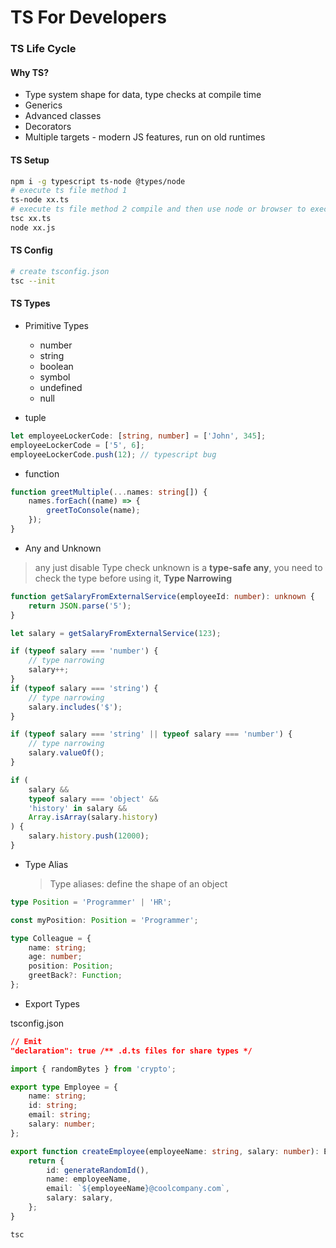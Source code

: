# TS For Developers

### TS Life Cycle

#### Why TS?

-   Type system shape for data, type checks at compile time
-   Generics
-   Advanced classes
-   Decorators
-   Multiple targets - modern JS features, run on old runtimes

#### TS Setup

```bash
npm i -g typescript ts-node @types/node
# execute ts file method 1
ts-node xx.ts
# execute ts file method 2 compile and then use node or browser to execute js files
tsc xx.ts
node xx.js
```

#### TS Config

```bash
# create tsconfig.json
tsc --init
```

#### TS Types

-   Primitive Types

    -   number
    -   string
    -   boolean
    -   symbol
    -   undefined
    -   null

-   tuple

```typescript
let employeeLockerCode: [string, number] = ['John', 345];
employeeLockerCode = ['5', 6];
employeeLockerCode.push(12); // typescript bug
```

-   function

```typescript
function greetMultiple(...names: string[]) {
	names.forEach((name) => {
		greetToConsole(name);
	});
}
```

-   Any and Unknown

> any just disable Type check
> unknown is a **type-safe any**, you need to check the type before using it, **Type Narrowing**

```typescript
function getSalaryFromExternalService(employeeId: number): unknown {
	return JSON.parse('5');
}

let salary = getSalaryFromExternalService(123);

if (typeof salary === 'number') {
	// type narrowing
	salary++;
}
if (typeof salary === 'string') {
	// type narrowing
	salary.includes('$');
}

if (typeof salary === 'string' || typeof salary === 'number') {
	// type narrowing
	salary.valueOf();
}

if (
	salary &&
	typeof salary === 'object' &&
	'history' in salary &&
	Array.isArray(salary.history)
) {
	salary.history.push(12000);
}
```

-   Type Alias
    > Type aliases: define the shape of an object

```typescript
type Position = 'Programmer' | 'HR';

const myPosition: Position = 'Programmer';

type Colleague = {
	name: string;
	age: number;
	position: Position;
	greetBack?: Function;
};
```

-   Export Types

tsconfig.json

```json
// Emit
"declaration": true /** .d.ts files for share types */
```

```typescript
import { randomBytes } from 'crypto';

export type Employee = {
	name: string;
	id: string;
	email: string;
	salary: number;
};

export function createEmployee(employeeName: string, salary: number): Employee {
	return {
		id: generateRandomId(),
		name: employeeName,
		email: `${employeeName}@coolcompany.com`,
		salary: salary,
	};
}
```

```bash
tsc
```
